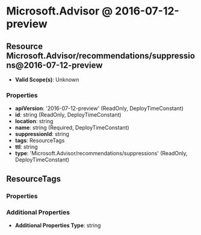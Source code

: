 # Microsoft.Advisor @ 2016-07-12-preview

## Resource Microsoft.Advisor/recommendations/suppressions@2016-07-12-preview
* **Valid Scope(s)**: Unknown
### Properties
* **apiVersion**: '2016-07-12-preview' (ReadOnly, DeployTimeConstant)
* **id**: string (ReadOnly, DeployTimeConstant)
* **location**: string
* **name**: string (Required, DeployTimeConstant)
* **suppressionId**: string
* **tags**: ResourceTags
* **ttl**: string
* **type**: 'Microsoft.Advisor/recommendations/suppressions' (ReadOnly, DeployTimeConstant)

## ResourceTags
### Properties
### Additional Properties
* **Additional Properties Type**: string

